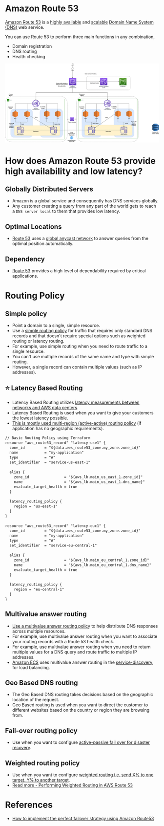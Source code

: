 
# Amazon Route 53
[Amazon Route 53](https://docs.aws.amazon.com/Route53/latest/DeveloperGuide/Welcome.html) is a [highly available](../../1_HLDDesignComponents/0_SystemGlossaries/HighAvailability.md) and [scalable](../../1_HLDDesignComponents/0_SystemGlossaries/Scalability/DBScalability.md) [Domain Name System (DNS)](https://www.cloudflare.com/learning/dns/what-is-dns/) web service. 

You can use Route 53 to perform three main functions in any combination,
- Domain registration
- DNS routing
- Health checking

![img.png](../0_AWSDesigns/DesignMultiRegionActiveActiveArchitectureOnAWS/AWS-Multi-Region-AZ-HA.drawio.png)

# How does Amazon Route 53 provide high availability and low latency?

## Globally Distributed Servers
- Amazon is a global service and consequently has DNS services globally.
- Any customer creating a query from any part of the world gets to reach a `DNS server local` to them that provides low latency.

## Optimal Locations
- [Route 53](https://docs.aws.amazon.com/Route53/latest/DeveloperGuide/Welcome.html) uses a [global anycast network](https://www.cloudflare.com/learning/cdn/glossary/anycast-network/) to answer queries from the optimal position automatically.

## Dependency
- [Route 53](https://docs.aws.amazon.com/Route53/latest/DeveloperGuide/Welcome.html) provides a high level of dependability required by critical applications.

# Routing Policy

## Simple policy
- Point a domain to a single, simple resource.
- Use a [simple routing policy](https://aws.amazon.com/premiumsupport/knowledge-center/multivalue-versus-simple-policies/) for traffic that requires only standard DNS records and that doesn't require special options such as weighted routing or latency routing. 
- For example, use simple routing when you need to route traffic to a single resource. 
- You can't use multiple records of the same name and type with simple routing. 
- However, a single record can contain multiple values (such as IP addresses).

## :star: Latency Based Routing
- Latency Based Routing utilizes [latency measurements between networks and AWS data centers](../../1_HLDDesignComponents/0_SystemGlossaries/LatencyThroughput.md).
- Latency Based Routing is used when you want to give your customers the lowest latency possible.
- [This is mostly used multi-region (active-active) routing policy](../AWS-Global-Architecture-Region-AZ.md) (if application has no geographic requirements).

````
// Basic Routing Policy using Terraform
resource "aws_route53_record" "latency-use1" {
  zone_id         = "${data.aws_route53_zone.my_zone.zone_id}"
  name            = "my-application"
  type            = "A"
  set_identifier  = "service-us-east-1"

  alias {
    zone_id                = "${aws_lb.main_us_east_1.zone_id}"
    name                   = "${aws_lb.main_us_east_1.dns_name}"
    evaluate_target_health = true
  }

  latency_routing_policy {
    region = "us-east-1"
  }
}

resource "aws_route53_record" "latency-euc1" {
  zone_id         = "${data.aws_route53_zone.my_zone.zone_id}"
  name            = "my-application"
  type            = "A"
  set_identifier  = "service-eu-central-1"

  alias {
    zone_id                = "${aws_lb.main_eu_central_1.zone_id}"
    name                   = "${aws_lb.main_eu_central_1.dns_name}"
    evaluate_target_health = true
  }

  latency_routing_policy {
    region = "eu-central-1"
  }
}
````

## Multivalue answer routing
- [Use a multivalue answer routing policy](https://aws.amazon.com/premiumsupport/knowledge-center/multivalue-versus-simple-policies/) to help distribute DNS responses across multiple resources. 
- For example, use multivalue answer routing when you want to associate your routing records with a Route 53 health check. 
- For example, use multivalue answer routing when you need to return multiple values for a DNS query and route traffic to multiple IP addresses.
- [Amazon ECS](../4a_ContainerOrchestrationServices/AmazonECS/Readme.md) uses multivalue answer routing in the [service-discovery](../../1_HLDDesignComponents/1_MicroServicesSOA/2_ServiceRegistry&Discovery/Readme.md), for load balancing.

## Geo Based DNS routing
- The Geo Based DNS routing takes decisions based on the geographic location of the request.
- Geo Based routing is used when you want to direct the customer to different websites based on the country or region they are browsing from.

## Fail-over routing policy
- Use when you want to configure [active-passive fail over for disaster recovery](../../1_HLDDesignComponents/0_SystemGlossaries/HighAvailability.md#active-passive-policy).

## Weighted routing policy
- Use when you want to configure [weighted routing i.e. send X% to one target, Y% to another target](https://docs.aws.amazon.com/Route53/latest/DeveloperGuide/resource-record-sets-values-weighted.html). 
- [Read more - Performing Weighted Routing in AWS Route 53](https://virtualizationreview.com/articles/2020/07/30/weighted-routing.aspx)

# References
- [How to implement the perfect failover strategy using Amazon Route53](https://medium.com/dazn-tech/how-to-implement-the-perfect-failover-strategy-using-amazon-route53-1cc4b19fa9c7)
